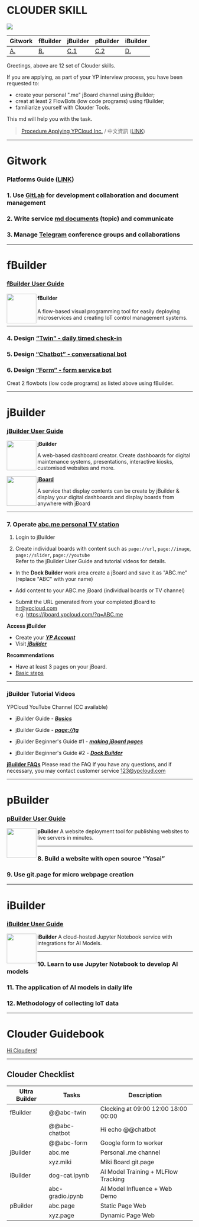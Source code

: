 # CLOUDER SKILL

![](https://m3.ypcloud.com/cms/12_courses_2d40e32881.png)

| Gitwork | fBuilder | jBuilder | pBuilder | iBuilder |
| --- | --- | --- | --- | --- |
| [A.](#Gitwork) | [B.](#fBuilder) | [C.1](#jBuilder) | [C.2](#pBuilder) | [D.](#iBuilder) |

Greetings,
above are 12 set of Clouder skills.

If you are applying,
as part of your YP interview process, 
you have been requested to:

- create your personal ".me" jBoard channel using jBuilder;
- creat at least 2 FlowBots (low code programs) using fBuilder;
- familiarize yourself with Clouder Tools.

This md will help you with the task. 

> [Procedure Applying YPCloud Inc.](https://github.com/YPCloudInc/Clouder/blob/main/md/Apply.md)
> / 中文資訊 ([LINK](https://github.com/YPCloudInc/Clouder/blob/main/%E4%B8%AD%E6%96%87/md/%E6%87%89%E5%BE%B5%E6%B8%AC%E8%A9%A6.md))

---
# Gitwork

### Platforms Guide ([LINK](Setting%20Up.md))

### 1. Use [GitLab](Setting%20Up.md#-GitLab) for development collaboration and document management
### 2. Write service [md documents](https://hackmd.io/@ypcloud-inc/english) (topic) and communicate
### 3. Manage [Telegram](Setting%20Up.md#-Telegram) conference groups and collaborations

---
# fBuilder

### [fBuilder User Guide](https://github.com/motebus/ultrabook/tree/main/Ultranet%20Apps/fBuilder)

[<img align="left" width="80" height="auto" src="https://s3.ypcloud.com/cms/fbuilder_f947638caf.png" />](https://run.ypcloud.com/)

#### fBuilder
A flow-based visual programming tool for easily deploying microservices and creating IoT control management systems.

---
### 4. Design [“Twin” - daily timed check-in](twin.md)
### 5. Design [“Chatbot” - conversational bot](chatbot.md) 
### 6. Design [“Form” - form service bot](form.md)

Creat 2 flowbots (low code programs) as listed above using fBuilder.

---
# jBuilder

### [jBuilder User Guide](https://github.com/motebus/ultrabook/tree/main/Ultranet%20Apps/jBuilder)

[<img align="left" width="80" height="auto" src="https://s3.ypcloud.com/cms/jbuilder_77f7549dd3.png">](https://run.ypcloud.com/)

**jBuilder**

A web-based dashboard creator. Create dashboards for digital maintenance systems, presentations, interactive kiosks, customised websites and more.

[<img align="left" width="80" height="auto" src="https://s3.ypcloud.com/cms/jboard_4521cc25a9.png" />](https://jboard.ypcloud.com/)

**[jBoard](https://jboard.ypcloud.com/)**

A service that display contents can be create by jBuilder & display your digital dashboards and display boards from anywhere with jBoard

---
### 7. Operate [abc.me personal TV station](https://jboard.ypcloud.com/?q=shin.me)

1. Login to jBuilder

2. Create individual boards with content such as `page://url`, `page://image`, `page://slider`, `page://youtube`
<br> Refer to the jBuilder User Guide and tutorial videos for details.

- In the **Dock Builder** work area create a jBoard and save it as "ABC.me" (replace "ABC" with your name)

- Add content to your ABC.me jBoard (individual boards or TV channel)

- Submit the URL generated from your completed jBoard to hr@ypcloud.com
<br> e.g. https://jboard.ypcloud.com/?q=ABC.me

**Access jBuilder**
- Create your ***[YP Account](https://github.com/motebus/ultrabook/blob/main/Ultra/yp%20account.md)***
- Visit ***[jBuilder](https://jbuilder.ypcloud.com)***

**Recommendations**
- Have at least 3 pages on your jBoard. 
- [Basic steps](https://github.com/motebus/ultrabook/blob/main/Ultranet%20Apps/jBuilder/Process%20of%20making%20a%20jBoard.md)

---
### jBuilder Tutorial Videos

YPCloud YouTube Channel (CC available)

- jBuilder Guide - ***[Basics](https://www.youtube.com/watch?v=3uBVg3pzuUc)***

- jBuilder Guide - ***[page://tg](https://www.youtube.com/watch?v=TS01Xj8mMwQ)***

- jBuilder Beginner's Guide #1 - ***[making jBoard pages](https://www.youtube.com/watch?v=N1Rp2mCwv0c)*** 

- jBuilder Beginner's Guide #2 - ***[Dock Builder](https://www.youtube.com/watch?v=eQV3zaiLxyY&t=50s)*** 

**[jBuilder FAQs](https://github.com/motebus/ultrabook/blob/main/Ultranet%20Apps/jBuilder/FAQ.md)**
Please read the FAQ If you have any questions, and if necessary, you may contact customer service 123@ypcloud.com

---
# pBuilder 

### [pBuilder User Guide](https://github.com/motebus/ultrabook/blob/main/Ultranet%20Apps/pBuilder%20User%20Guide.md)

[<img align="left" width="80" height="auto" src="https://s3.ypcloud.com/cms/jdi_cards_pbuilder_cms_c87feee6a6.png">](https://run.ypcloud.com/)

**pBuilder**
A website deployment tool for publishing websites to live servers in minutes.

---
### 8. Build a website with open source “Yasai”
### 9. Use git.page for micro webpage creation

---
# iBuilder 

### [iBuilder User Guide](https://github.com/YPCloudInc/Clouder/blob/main/md/iBuilder.md)

[<img align="left" width="80" height="auto" src="https://s3.ypcloud.com/cms/jdi_cards_ibuilder_cms_dd8d6b0db4.png">](https://run.ypcloud.com/)

**iBuilder**
A cloud-hosted Jupyter Notebook service with integrations for AI Models. 

---
### 10. Learn to use Jupyter Notebook to develop AI models
### 11. The application of AI models in daily life
### 12. Methodology of collecting IoT data

---
# Clouder Guidebook

[Hi Clouders!](https://github.com/YPCloudInc/Clouder)

---
## Clouder Checklist

| Ultra Builder | Tasks | Description |
| -------- | -------- | -------- |
| fBuilder | @@abc-twin | Clocking at 09:00 12:00 18:00 00:00 |
| | @@abc-chatbot | Hi echo @@chatbot |
| | @@abc-form | Google form to worker |
| jBuilder | abc.me | Personal .me channel|
| | xyz.miki | Miki Board git.page |
| iBuilder | dog-cat.ipynb | Al Model Training + MLFlow Tracking |
| | abc-gradio.ipynb | Al Model Influence + Web Demo |
| pBuilder | abc.page | Static Page Web |
| | xyz.page | Dynamic Page Web |
